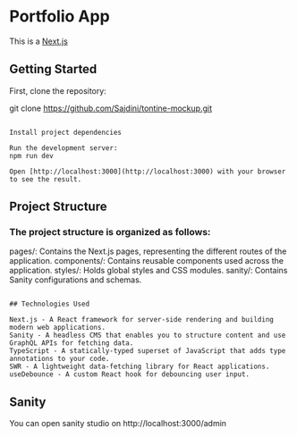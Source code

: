 # Portfolio App

This is a [Next.js](https://nextjs.org/)

## Getting Started

First, clone the repository:

git clone https://github.com/Sajdini/tontine-mockup.git

```

Install project dependencies

Run the development server:
npm run dev

Open [http://localhost:3000](http://localhost:3000) with your browser to see the result.
```

## Project Structure

### The project structure is organized as follows:

pages/: Contains the Next.js pages, representing the different routes of the application.
components/: Contains reusable components used across the application.
styles/: Holds global styles and CSS modules.
sanity/: Contains Sanity configurations and schemas.

```

## Technologies Used

Next.js - A React framework for server-side rendering and building modern web applications.
Sanity - A headless CMS that enables you to structure content and use GraphQL APIs for fetching data.
TypeScript - A statically-typed superset of JavaScript that adds type annotations to your code.
SWR - A lightweight data-fetching library for React applications.
useDebounce - A custom React hook for debouncing user input.
```

## Sanity

You can open sanity studio on http://localhost:3000/admin

```

```
